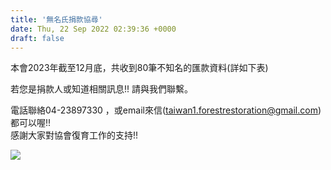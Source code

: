 ```yaml
---
title: '無名氏捐款協尋'
date: Thu, 22 Sep 2022 02:39:36 +0000
draft: false
---
```


本會2023年截至12月底，共收到80筆不知名的匯款資料(詳如下表)

若您是捐款人或知道相關訊息!! 請與我們聯繫。

電話聯絡04-23897330 ，或email來信(taiwan1.forestrestoration@gmail.com)都可以喔!!  
感謝大家對協會復育工作的支持!!

![](https://www.reforestation.tw/wp-content/uploads/2024/01/messageImage_1704338969035-scaled.jpg)